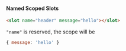 #### Named Scoped Slots

```html
<slot name="header" message="hello"></slot>
```

`"name"` is reserved, the scope will be

```js
{ message: 'hello' }
```

<aside class="notes">
</aside>
